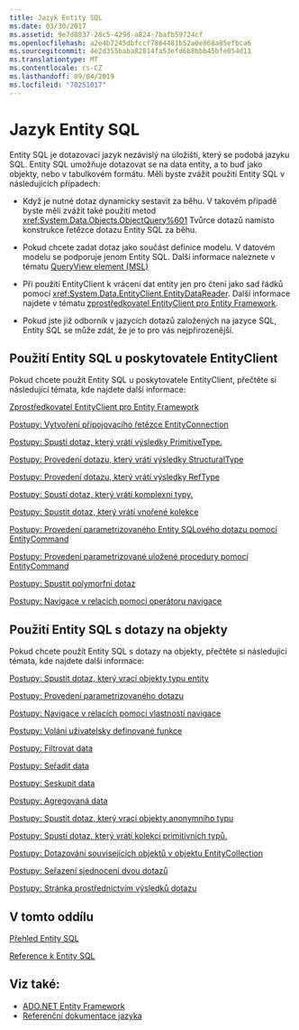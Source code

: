 ```yaml
---
title: Jazyk Entity SQL
ms.date: 03/30/2017
ms.assetid: 9e7d8837-28c5-429d-a824-7bafb59724cf
ms.openlocfilehash: a2e4b7245dbfccf7864481b52a0e868a85efbca6
ms.sourcegitcommit: 4e2d355baba82814fa53efd6b8bbb45bfe054d11
ms.translationtype: MT
ms.contentlocale: cs-CZ
ms.lasthandoff: 09/04/2019
ms.locfileid: "70251017"
---
```

# <a name="entity-sql-language"></a>Jazyk Entity SQL
Entity SQL je dotazovací jazyk nezávislý na úložišti, který se podobá jazyku SQL. Entity SQL umožňuje dotazovat se na data entity, a to buď jako objekty, nebo v tabulkovém formátu. Měli byste zvážit použití Entity SQL v následujících případech:  
  
- Když je nutné dotaz dynamicky sestavit za běhu. V takovém případě byste měli zvážit také použití metod <xref:System.Data.Objects.ObjectQuery%601> Tvůrce dotazů namísto konstrukce řetězce dotazu Entity SQL za běhu.  
  
- Pokud chcete zadat dotaz jako součást definice modelu. V datovém modelu se podporuje jenom Entity SQL. Další informace naleznete v tématu [QueryView element (MSL)](/ef/ef6/modeling/designer/advanced/edmx/msl-spec#queryview-element-msl)  
  
- Při použití EntityClient k vrácení dat entity jen pro čtení jako sad řádků pomocí <xref:System.Data.EntityClient.EntityDataReader>. Další informace najdete v tématu [zprostředkovatel EntityClient pro Entity Framework](../entityclient-provider-for-the-entity-framework.md).  
  
- Pokud jste již odborník v jazycích dotazů založených na jazyce SQL, Entity SQL se může zdát, že je to pro vás nejpřirozenější.  
  
## <a name="using-entity-sql-with-the-entityclient-provider"></a>Použití Entity SQL u poskytovatele EntityClient  
 Pokud chcete použít Entity SQL u poskytovatele EntityClient, přečtěte si následující témata, kde najdete další informace:  
  
 [Zprostředkovatel EntityClient pro Entity Framework](../entityclient-provider-for-the-entity-framework.md)  
  
 [Postupy: Vytvoření připojovacího řetězce EntityConnection](../how-to-build-an-entityconnection-connection-string.md)  
  
 [Postupy: Spustí dotaz, který vrátí výsledky PrimitiveType.](../how-to-execute-a-query-that-returns-primitivetype-results.md)  
  
 [Postupy: Provedení dotazu, který vrátí výsledky StructuralType](../how-to-execute-a-query-that-returns-structuraltype-results.md)  
  
 [Postupy: Provedení dotazu, který vrátí výsledky RefType](../how-to-execute-a-query-that-returns-reftype-results.md)  
  
 [Postupy: Spustí dotaz, který vrátí komplexní typy.](../how-to-execute-a-query-that-returns-complex-types.md)  
  
 [Postupy: Spustit dotaz, který vrátí vnořené kolekce](../how-to-execute-a-query-that-returns-nested-collections.md)  
  
 [Postupy: Provedení parametrizovaného Entity SQLového dotazu pomocí EntityCommand](../how-to-execute-a-parameterized-entity-sql-query-using-entitycommand.md)  
  
 [Postupy: Provedení parametrizované uložené procedury pomocí EntityCommand](../how-to-execute-a-parameterized-stored-procedure-using-entitycommand.md)  
  
 [Postupy: Spustit polymorfní dotaz](../how-to-execute-a-polymorphic-query.md)  
  
 [Postupy: Navigace v relacích pomocí operátoru navigace](../how-to-navigate-relationships-with-the-navigate-operator.md)  
  
## <a name="using-entity-sql-with-object-queries"></a>Použití Entity SQL s dotazy na objekty  
 Pokud chcete použít Entity SQL s dotazy na objekty, přečtěte si následující témata, kde najdete další informace:  
  
 [Postupy: Spustit dotaz, který vrací objekty typu entity](https://docs.microsoft.com/previous-versions/dotnet/netframework-4.0/bb738694(v=vs.100))  
  
 [Postupy: Provedení parametrizovaného dotazu](https://docs.microsoft.com/previous-versions/dotnet/netframework-4.0/bb738521(v=vs.100))  
  
 [Postupy: Navigace v relacích pomocí vlastností navigace](https://docs.microsoft.com/previous-versions/dotnet/netframework-4.0/bb896321(v=vs.100))  
  
 [Postupy: Volání uživatelsky definované funkce](https://docs.microsoft.com/previous-versions/dotnet/netframework-4.0/dd490951(v=vs.100))  
  
 [Postupy: Filtrovat data](https://docs.microsoft.com/previous-versions/dotnet/netframework-4.0/cc716755(v=vs.100))  
  
 [Postupy: Seřadit data](https://docs.microsoft.com/previous-versions/dotnet/netframework-4.0/cc716784(v=vs.100))  
  
 [Postupy: Seskupit data](https://docs.microsoft.com/previous-versions/dotnet/netframework-4.0/bb896341(v=vs.100))  
  
 [Postupy: Agregovaná data](https://docs.microsoft.com/previous-versions/dotnet/netframework-4.0/cc716738(v=vs.100))  
  
 [Postupy: Spustit dotaz, který vrací objekty anonymního typu](https://docs.microsoft.com/previous-versions/dotnet/netframework-4.0/bb738512(v=vs.100))  
  
 [Postupy: Spustí dotaz, který vrátí kolekci primitivních typů.](https://docs.microsoft.com/previous-versions/dotnet/netframework-4.0/bb738451(v=vs.100))  
  
 [Postupy: Dotazování souvisejících objektů v objektu EntityCollection](https://docs.microsoft.com/previous-versions/dotnet/netframework-4.0/cc716708(v=vs.100))  
  
 [Postupy: Seřazení sjednocení dvou dotazů](https://docs.microsoft.com/previous-versions/dotnet/netframework-4.0/bb896299(v=vs.100))  
  
 [Postupy: Stránka prostřednictvím výsledků dotazu](https://docs.microsoft.com/previous-versions/dotnet/netframework-4.0/bb738702(v=vs.100))  
  
## <a name="in-this-section"></a>V tomto oddílu  
 [Přehled Entity SQL](entity-sql-overview.md)  
  
 [Reference k Entity SQL](entity-sql-reference.md)  
  
## <a name="see-also"></a>Viz také:

- [ADO.NET Entity Framework](../index.md)
- [Referenční dokumentace jazyka](index.md)
